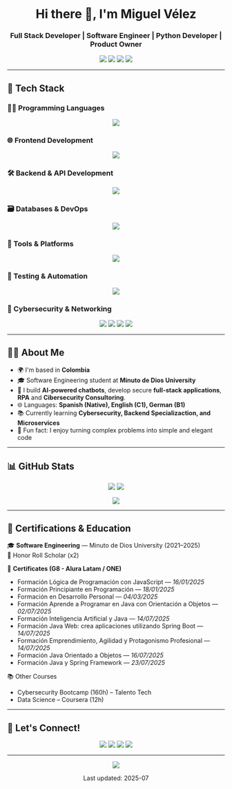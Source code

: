 <h1 align="center">Hi there 👋, I'm Miguel Vélez</h1>
<h3 align="center">Full Stack Developer | Software Engineer | Python Developer | Product Owner</h3>

<p align="center">
  <a href="https://github.com/IronMike524"><img src="https://img.shields.io/github/followers/IronMike524?label=Follow&style=social"></a>
  <a href="https://www.linkedin.com/in/miguelvelezz"><img src="https://img.shields.io/badge/LinkedIn-blue?logo=linkedin&logoColor=white&style=flat-square"></a>
  <a href="mailto:miguel.velez.dev@gmail.com"><img src="https://img.shields.io/badge/Gmail-D14836?logo=gmail&logoColor=white&style=flat-square"></a>
  <a href="https://www.miguelvelezdev.com/"><img src="https://img.shields.io/badge/Portfolio-222?logo=google-chrome&logoColor=white&style=flat-square"></a>
</p>

---

## 🚀 Tech Stack

### 👨‍💻 Programming Languages
<p align="center">
  <img src="https://skillicons.dev/icons?i=python,js,ts,php,java&theme=light" />
</p>

### 🌐 Frontend Development
<p align="center">
  <img src="https://skillicons.dev/icons?i=html,css,angular,bootstrap,figma&theme=light" />
</p>

### 🛠️ Backend & API Development
<p align="center">
  <img src="https://skillicons.dev/icons?i=nodejs,django,flask,fastapi&theme=light" />
</p>

### 🗃️ Databases & DevOps
<p align="center">
  <img src="https://skillicons.dev/icons?i=mysql,sqlite,docker,linux,maven&theme=light" />
</p>

### 🧰 Tools & Platforms
<p align="center">
  <img src="https://skillicons.dev/icons?i=github,git,vscode,idea,wordpress,postman,stackoverflow&theme=light" />
</p>

### 🧪 Testing & Automation
<p align="center">
  <img src="https://skillicons.dev/icons?i=selenium&theme=light" />
</p>

### 🔐 Cybersecurity & Networking
<p align="center">
  <img src="https://skillicons.dev/icons?i=wireshark&theme=light" />
  <img src="https://img.shields.io/badge/Nmap-004579?style=for-the-badge&logo=nmap&logoColor=white" />
  <img src="https://img.shields.io/badge/Cisco%20Packet%20Tracer-1BA0D7?style=for-the-badge&logo=cisco&logoColor=white" />
  <img src="https://img.shields.io/badge/ISO%2027001%20Compliance-blue?style=for-the-badge" />
</p>


---

## 🧑‍💻 About Me

- 🌍 I'm based in **Colombia**
- 🎓 Software Engineering student at **Minuto de Dios University**
- 🤖 I build **AI-powered chatbots**, develop secure **full-stack applications**, **RPA** and **Cibersecurity Consultoring**.
- 🌐 Languages: **Spanish (Native), English (C1), German (B1)**
- 📚 Currently learning **Cybersecurity, Backend Specializaction, and Microservices**
- 🧩 Fun fact: I enjoy turning complex problems into simple and elegant code

---

## 📊 GitHub Stats

<p align="center">
  <img src="https://github-readme-stats.vercel.app/api?username=IronMike524&show_icons=true&theme=github_dark" />
  <img src="https://github-readme-streak-stats.herokuapp.com?user=IronMike524&theme=blueberry_duo" />
</p>
<p align="center">
  <img src="https://github-readme-stats.vercel.app/api/top-langs/?username=IronMike524&layout=compact&theme=github_dark" />
</p>

---

## 🧠 Certifications & Education

🎓 **Software Engineering** — Minuto de Dios University (2021–2025)  
🏅 Honor Roll Scholar (x2)

📜 **Certificates (G8 - Alura Latam / ONE)**  
- Formación Lógica de Programación con JavaScript — *16/01/2025*  
- Formación Principiante en Programación — *18/01/2025*  
- Formación en Desarrollo Personal — *04/03/2025*  
- Formación Aprende a Programar en Java con Orientación a Objetos — *02/07/2025*  
- Formación Inteligencia Artificial y Java — *14/07/2025*  
- Formación Java Web: crea aplicaciones utilizando Spring Boot — *14/07/2025*  
- Formación Emprendimiento, Agilidad y Protagonismo Profesional — *14/07/2025*  
- Formación Java Orientado a Objetos — *16/07/2025*  
- Formación Java y Spring Framework — *23/07/2025*

📚 Other Courses  
- Cybersecurity Bootcamp (160h) – Talento Tech  
- Data Science – Coursera (12h)


---

## 🤝 Let's Connect!

<p align="center">
  <a href="https://linkedin.com/in/miguelvelezz"><img src="https://img.shields.io/badge/LinkedIn-0077B5?style=for-the-badge&logo=linkedin&logoColor=white"></a>
  <a href="https://github.com/IronMike524"><img src="https://img.shields.io/badge/GitHub-181717?style=for-the-badge&logo=github&logoColor=white"></a>
  <a href="mailto:miguel.velez.dev@gmail.com"><img src="https://img.shields.io/badge/Gmail-D14836?style=for-the-badge&logo=gmail&logoColor=white"></a>
  <a href="https://www.miguelvelezdev.com"><img src="https://img.shields.io/badge/Portfolio-333333?style=for-the-badge&logo=Google-Chrome&logoColor=white"></a>
</p>

---

<p align="center">
  <img src="https://komarev.com/ghpvc/?username=IronMike524&style=flat-square" />
</p>

<p align="center">Last updated: 2025-07</p>
